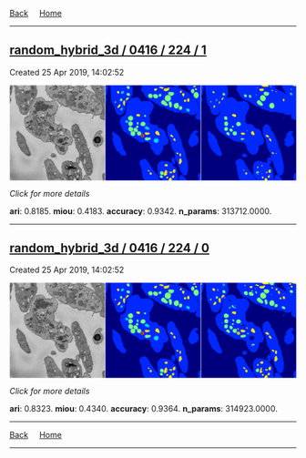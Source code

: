 
[Back](..)&nbsp;&nbsp;&nbsp;&nbsp;&nbsp;[Home](https://leapmanlab.github.io/snapshots)

---

<div class="summary"><a href="1"><h2>random_hybrid_3d / 0416 / 224 / 1</h2></a><p>Created 25 Apr 2019, 14:02:52
</p><a href="1"><img src="1/media/summary.png" align="center"></a><p>
<i>Click for more details</i>
</p></div>

**ari**: 0.8185. **miou**: 0.4183. **accuracy**: 0.9342. **n_params**: 313712.0000. 

---

<div class="summary"><a href="0"><h2>random_hybrid_3d / 0416 / 224 / 0</h2></a><p>Created 25 Apr 2019, 14:02:52
</p><a href="0"><img src="0/media/summary.png" align="center"></a><p>
<i>Click for more details</i>
</p></div>

**ari**: 0.8323. **miou**: 0.4340. **accuracy**: 0.9364. **n_params**: 314923.0000. 

---

[Back](..)&nbsp;&nbsp;&nbsp;&nbsp;&nbsp;[Home](https://leapmanlab.github.io/snapshots)

---